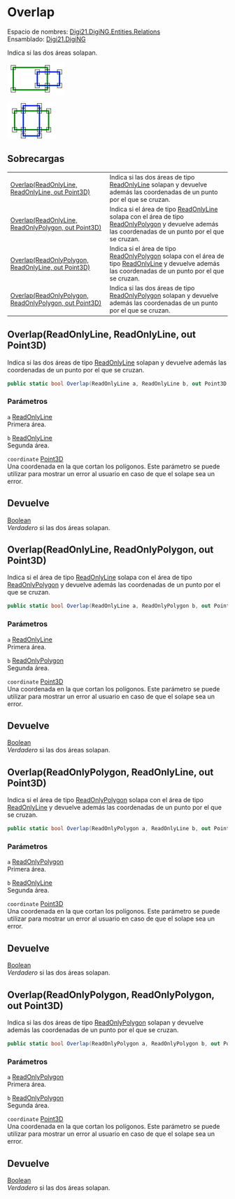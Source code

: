 # Overlap

Espacio de nombres: [Digi21.DigiNG.Entities.Relations](../../../)\
Ensamblado: [Digi21.DigiNG](../../../../)

Indica si las dos áreas solapan.

![Área solapa área](../../../../../../../../../.gitbook/assets/areasolapaarea.png)

![Área solapa área](../../../../../../../../../.gitbook/assets/areasolapaarea2.png)

## Sobrecargas

|                                                                                                                            |                                                                                                                                                                                                                                                                                |
| -------------------------------------------------------------------------------------------------------------------------- | ------------------------------------------------------------------------------------------------------------------------------------------------------------------------------------------------------------------------------------------------------------------------------ |
| [Overlap(ReadOnlyLine, ReadOnlyLine, out Point3D)](overlap.md#overlap-readonlyline-readonlyline-out-point-3-d)             | Indica si las dos áreas de tipo [ReadOnlyLine](../../../../digi21.diging.entities/clases/readonlyline/) solapan y devuelve además las coordenadas de un punto por el que se cruzan.                                                                                            |
| [Overlap(ReadOnlyLine, ReadOnlyPolygon, out Point3D)](overlap.md#overlap-readonlyline-readonlypolygon-out-point-3-d)       | Indica si el área de tipo [ReadOnlyLine](../../../../digi21.diging.entities/clases/readonlyline/) solapa con el área de tipo [ReadOnlyPolygon](../../../../digi21.diging.entities/clases/readonlypolygon/) y devuelve además las coordenadas de un punto por el que se cruzan. |
| [Overlap(ReadOnlyPolygon, ReadOnlyLine, out Point3D)](overlap.md#overlap-readonlypolygon-readonlyline-out-point-3-d)       | Indica si el área de tipo [ReadOnlyPolygon](../../../../digi21.diging.entities/clases/readonlypolygon/) solapa con el área de tipo [ReadOnlyLine](../../../../digi21.diging.entities/clases/readonlyline/) y devuelve además las coordenadas de un punto por el que se cruzan. |
| [Overlap(ReadOnlyPolygon, ReadOnlyPolygon, out Point3D)](overlap.md#overlap-readonlypolygon-readonlypolygon-out-point-3-d) | Indica si las dos áreas de tipo [ReadOnlyPolygon](../../../../digi21.diging.entities/clases/readonlypolygon/) solapan y devuelve además las coordenadas de un punto por el que se cruzan.                                                                                      |

## Overlap(ReadOnlyLine, ReadOnlyLine, out Point3D)

Indica si las dos áreas de tipo [ReadOnlyLine](../../../../digi21.diging.entities/clases/readonlyline/) solapan y devuelve además las coordenadas de un punto por el que se cruzan.

```csharp
public static bool Overlap(ReadOnlyLine a, ReadOnlyLine b, out Point3D coordinate)
```

### Parámetros

`a` [ReadOnlyLine](../../../../digi21.diging.entities/clases/readonlyline/)\
Primera área.

`b` [ReadOnlyLine](../../../../digi21.diging.entities/clases/readonlyline/)\
Segunda área.

`coordinate` [Point3D](../../../../digi21.math/clases/point3d.md)\
Una coordenada en la que cortan los polígonos. Este parámetro se puede utilizar para mostrar un error al usuario en caso de que el solape sea un error.

## Devuelve

[Boolean](https://docs.microsoft.com/en-us/dotnet/api/system.boolean?view=net-5.0)\
_Verdadero_ si las dos áreas solapan.

## Overlap(ReadOnlyLine, ReadOnlyPolygon, out Point3D)

Indica si el área de tipo [ReadOnlyLine](../../../../digi21.diging.entities/clases/readonlyline/) solapa con el área de tipo [ReadOnlyPolygon](../../../../digi21.diging.entities/clases/readonlypolygon/) y devuelve además las coordenadas de un punto por el que se cruzan.

```csharp
public static bool Overlap(ReadOnlyLine a, ReadOnlyPolygon b, out Point3D coordinate)
```

### Parámetros

`a` [ReadOnlyLine](../../../../digi21.diging.entities/clases/readonlyline/)\
Primera área.

`b` [ReadOnlyPolygon](../../../../digi21.diging.entities/clases/readonlypolygon/)\
Segunda área.

`coordinate` [Point3D](../../../../digi21.math/clases/point3d.md)\
Una coordenada en la que cortan los polígonos. Este parámetro se puede utilizar para mostrar un error al usuario en caso de que el solape sea un error.

## Devuelve

[Boolean](https://docs.microsoft.com/en-us/dotnet/api/system.boolean?view=net-5.0)\
_Verdadero_ si las dos áreas solapan.

## Overlap(ReadOnlyPolygon, ReadOnlyLine, out Point3D)

Indica si el área de tipo [ReadOnlyPolygon](../../../../digi21.diging.entities/clases/readonlypolygon/) solapa con el área de tipo [ReadOnlyLine](../../../../digi21.diging.entities/clases/readonlyline/) y devuelve además las coordenadas de un punto por el que se cruzan.

```csharp
public static bool Overlap(ReadOnlyPolygon a, ReadOnlyLine b, out Point3D coordinate)
```

### Parámetros

`a` [ReadOnlyPolygon](../../../../digi21.diging.entities/clases/readonlypolygon/)\
Primera área.

`b` [ReadOnlyLine](../../../../digi21.diging.entities/clases/readonlyline/)\
Segunda área.

`coordinate` [Point3D](../../../../digi21.math/clases/point3d.md)\
Una coordenada en la que cortan los polígonos. Este parámetro se puede utilizar para mostrar un error al usuario en caso de que el solape sea un error.

## Devuelve

[Boolean](https://docs.microsoft.com/en-us/dotnet/api/system.boolean?view=net-5.0)\
_Verdadero_ si las dos áreas solapan.

## Overlap(ReadOnlyPolygon, ReadOnlyPolygon, out Point3D)

Indica si las dos áreas de tipo [ReadOnlyPolygon](../../../../digi21.diging.entities/clases/readonlypolygon/) solapan y devuelve además las coordenadas de un punto por el que se cruzan.

```csharp
public static bool Overlap(ReadOnlyPolygon a, ReadOnlyPolygon b, out Point3D coordinate)
```

### Parámetros

`a` [ReadOnlyPolygon](../../../../digi21.diging.entities/clases/readonlypolygon/)\
Primera área.

`b` [ReadOnlyPolygon](../../../../digi21.diging.entities/clases/readonlypolygon/)\
Segunda área.

`coordinate` [Point3D](../../../../digi21.math/clases/point3d.md)\
Una coordenada en la que cortan los polígonos. Este parámetro se puede utilizar para mostrar un error al usuario en caso de que el solape sea un error.

## Devuelve

[Boolean](https://docs.microsoft.com/en-us/dotnet/api/system.boolean?view=net-5.0)\
_Verdadero_ si las dos áreas solapan.



